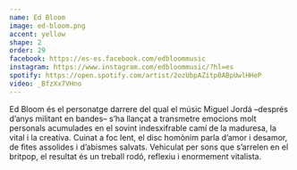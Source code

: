 ```yaml
---
name: Ed Bloom
image: ed-bloom.png
accent: yellow
shape: 2
order: 29
facebook: https://es-es.facebook.com/edbloommusic
instagram: https://www.instagram.com/edbloommusic/?hl=es
spotify: https://open.spotify.com/artist/2ozUbpAZitp0ABpUwlHHeP
video: _BfzXx7VHno
---
```


Ed Bloom és el personatge darrere del qual el músic Miguel Jordá –després d’anys militant en bandes– s’ha llançat a transmetre emocions molt personals acumulades en el sovint indesxifrable camí de la maduresa, la vital i la creativa. Cuinat a foc lent, el disc homònim parla d’amor i desamor, de fites assolides i d’abismes salvats. Vehiculat per sons que s’arrelen en el britpop, el resultat és un treball rodó, reflexiu i enormement vitalista.